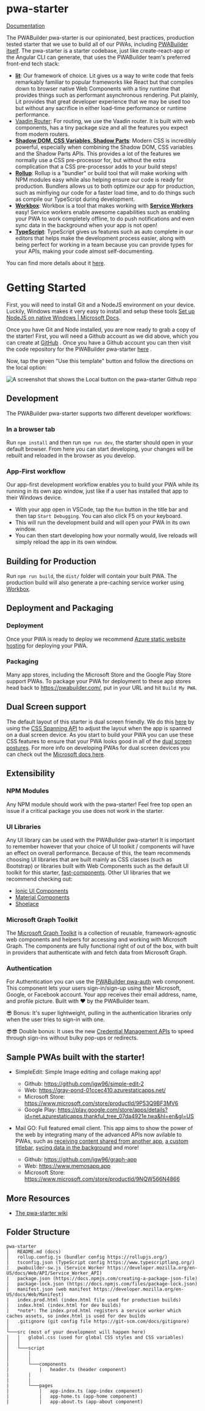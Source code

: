 # pwa-starter

[Documentation](https://github.com/pwa-builder/pwa-starter/wiki/)

The PWABuilder pwa-starter is our opinionated, best practices, production tested starter that we use to build all of our PWAs, including [PWABuilder itself](https://blog.pwabuilder.com/posts/introducing-the-brand-new-pwa-builder/). The pwa-starter is a starter codebase, just like create-react-app or the Angular CLI can generate, that uses the PWABuilder team&#39;s preferred front-end tech stack:

- [**lit**](https://lit-element.polymer-project.org/): Our framework of choice. Lit gives us a way to write code that feels remarkably familiar to popular frameworks like React but that compiles down to browser native Web Components with a tiny runtime that provides things such as performant asynchronous rendering. Put plainly, Lit provides that great developer experience that we may be used too but without any sacrifice in either load-time performance or runtime performance.
- [Vaadin Router](https://vaadin.github.io/router/vaadin-router/demo/#vaadin-router-getting-started-demos): For routing, we use the Vaadin router. It is built with web components, has a tiny package size and all the features you expect from modern routers.
- [**Shadow DOM, CSS Variables, Shadow Parts**](https://lit-element.polymer-project.org/guide/styles#shadow-dom): Modern CSS is incredibly powerful, especially when combining the Shadow DOM, CSS variables and the Shadow Parts APIs. This provides a lot of the features we normally use a CSS pre-processor for, but without the extra complication that a CSS pre-processor adds to your build steps!
- [**Rollup**](https://www.rollupjs.org/guide/en/): Rollup is a &quot;bundler&quot; or build tool that will make working with NPM modules easy while also helping ensure our code is ready for production. Bundlers allows us to both optimize our app for production, such as minfiying our code for a faster load time, and to do things such as compile our TypeScript during development.
- [**Workbox**](https://developers.google.com/web/tools/workbox/): Workbox is a tool that makes working with [**Service Workers**](https://developer.mozilla.org/en-US/docs/Web/API/Service_Worker_API) easy! Service workers enable awesome capabilities such as enabling your PWA to work completely offline, to do push notifications and even sync data in the background when your app is not open!
- [**TypeScript**](https://www.typescriptlang.org/): TypeScript gives us features such as auto complete in our editors that helps make the development process easier, along with being perfect for working in a team because you can provide types for your APIs, making your code almost self-documenting.

You can find more details about it [here](https://blog.pwabuilder.com/posts/building-pwas-with-web-components!/).

# Getting Started
First, you will need to install Git and a NodeJS environment on your device. Luckily, Windows makes it very easy to install and setup these tools [Set up NodeJS on native Windows | Microsoft Docs](https://docs.microsoft.com/en-us/windows/dev-environment/javascript/nodejs-on-windows).

Once you have Git and Node installed, you are now ready to grab a copy of the starter! First, you will need a Github account as we did above, which you can create at [GitHub](https://github.com/) . Once you have a Github account you can then visit the code repository for the PWABuilder pwa-starter [here](https://github.com/pwa-builder/pwa-starter) .

Now, tap the green "Use this template" button and follow the directions on the local option:

![A screenshot that shows the Local button on the pwa-starter Github repo](/assets/readme/use-this-template.png)

## Development

The PWABuilder pwa-starter supports two different developer workflows:

### In a browser tab
Run `npm install` and then run `npm run dev`, the starter should open in your default browser. From here you can start developing, your changes will be rebuilt and reloaded in the browser as you develop.

### App-First workflow
Our app-first development workflow enables you to build your PWA while its running in its own app window, just like if a user has installed that app to their Windows device.

- With your app open in VSCode, tap the `Run` button in the title bar and then tap `Start Debugging`. You can also click F5 on your keyboard.
- This will run the development build and will open your PWA in its own window.
- You can then start developing how your normally would, live reloads will simply reload the app in its own window.

## Building for Production

Run `npm run build`, the `dist/` folder will contain your built PWA. The production build will also generate a pre-caching service worker using [Workbox](https://developers.google.com/web/tools/workbox/modules/workbox-precaching).

## Deployment and Packaging

### Deployment

Once your PWA is ready to deploy we recommend [Azure static website hosting](https://docs.microsoft.com/en-us/learn/modules/publish-app-service-static-web-app-api/) for deploying your PWA.


### Packaging

Many app stores, including the Microsoft Store and the Google Play Store support PWAs. To package your PWA for deployment to these app stores head back to https://pwabuilder.com/, put in your URL and hit `Build My PWA`.


## Dual Screen support

The default layout of this starter is dual screen friendly. We do this [here](https://github.com/pwa-builder/pwa-starter/blob/main/src/script/pages/app-home.ts#L41) by using the [CSS Spanning API](https://github.com/MicrosoftEdge/MSEdgeExplainers/blob/main/Foldables/explainer.md#proposal-css-primitives-for-building-dual-screen-layouts) to adjust the layout when the app is spanned on a dual screen device. As you start to build your PWA you can use these CSS features to ensure that your PWA looks good in all of the [dual screen postures](https://docs.microsoft.com/en-us/dual-screen/introduction#dual-screen-overview). For more info on developing PWAs for dual screen devices you can check out the [Microsoft docs here](https://docs.microsoft.com/en-us/dual-screen/cross-platform/#build-web-experiences).


## Extensibility

### NPM Modules
Any NPM module should work with the pwa-starter! Feel free top open an issue if a critical package you use does not work in the starter.

### UI Libraries
Any UI library can be used with the PWABuilder pwa-starter! It is important to remember however that your choice of UI toolkit / components will have an effect on overall performance. Because of this, the team recommends choosing UI libraries that are built mainly as CSS classes (such as Bootstrap) or libraries built with Web Components such as the default UI toolkit for this starter, [fast-components](https://www.fast.design/docs/components/getting-started/). Other UI libraries that we recommend checking out:

- [Ionic UI Components](https://ionicframework.com/docs/components)
- [Material Components](https://material.io/develop/web)
- [Shoelace](https://shoelace.style/)

### Microsoft Graph Toolkit

The [Microsoft Graph Toolkit](https://docs.microsoft.com/en-us/graph/toolkit/overview) is a collection of reusable, framework-agnostic web components and helpers for accessing and working with Microsoft Graph. The components are fully functional right of out of the box, with built in providers that authenticate with and fetch data from Microsoft Graph.

### Authentication

For Authentication you can use the [PWABuilder pwa-auth](https://github.com/pwa-builder/pwa-auth) web component. This component lets your users sign-in/sign-up using their Microsoft, Google, or Facebook account. Your app receives their email address, name, and profile picture. Built with ❤ by the PWABuilder team.

😎 Bonus: It's super lightweight, pulling in the authentication libraries only when the user tries to sign-in with one.

😎😎 Double bonus: It uses the new [Credential Management APIs](https://developers.google.com/web/fundamentals/security/credential-management) to speed through sign-ins without bulky pop-ups or redirects.

## Sample PWAs built with the starter!

- SimpleEdit: Simple Image editing and collage making app!
   - Github: https://github.com/jgw96/simple-edit-2
   - Web: https://gray-pond-01ccec410.azurestaticapps.net/
   - Microsoft Store: https://www.microsoft.com/store/productId/9P53Q9BF3MV6
   - Google Play: https://play.google.com/store/apps/details?id=net.azurestaticapps.thankful_tree_07da4921e.twa&hl=en&gl=US

- Mail GO: Full featured email client. This app aims to show the power of the web by integrating many of the advanced APIs now avilable to PWAs, such as [receiving content shared from another app](https://docs.microsoft.com/en-us/microsoft-edge/progressive-web-apps-chromium/how-to/share#receiving-shared-content), [a custom titlebar](https://docs.microsoft.com/en-us/microsoft-edge/progressive-web-apps-chromium/how-to/window-controls-overlay), [sycing data in the background](https://docs.microsoft.com/en-us/microsoft-edge/progressive-web-apps-chromium/how-to/background-syncs) and more!
  - Github: https://github.com/jgw96/graph-app
  - Web: https://www.memosapp.app
  - Microsoft Store: https://www.microsoft.com/store/productId/9NQW566N4866

## More Resources
- [The pwa-starter wiki](https://github.com/pwa-builder/pwa-starter/wiki/)


## Folder Structure

```
pwa-starter
│   README.md (docs)
│   rollup.config.js (bundler config https://rollupjs.org/)
|   tsconfig.json (TypeScript config https://www.typescriptlang.org/)
|   pwabuilder-sw.js (Service Worker https://developer.mozilla.org/en-US/docs/Web/API/Service_Worker_API)
|   package.json (https://docs.npmjs.com/creating-a-package-json-file)
|   package-lock.json (https://docs.npmjs.com/files/package-lock.json)
|   manifest.json (web manifest https://developer.mozilla.org/en-US/docs/Web/Manifest)
|   index.prod.html (index.html file used for production builds)
|   index.html (index.html for dev builds)
|   *note*: The index.prod.html registers a service worker which caches assets, so index.html is used for dev builds
|   .gitignore (git config file https://git-scm.com/docs/gitignore)
│
└───src (most of your development will happen here)
│   │   global.css (used for global CSS styles and CSS variables)
│   │
│   └───script
│       │
│       |
|       └───components
|           |   header.ts (header component)
|       |
|       |
|       └───pages
|           |   app-index.ts (app-index component)
|           |   app-home.ts (app-home component)
|           |   app-about.ts (app-about component)

```
